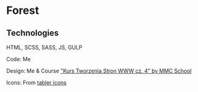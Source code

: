 # Forest

## Technologies
HTML, SCSS, SASS, JS, GULP


Code: Me 

Design: Me & Course ["Kurs Tworzenia Stron WWW cz. 4" by MMC School](https://mmcschool.teachable.com/p/kurs-tworzenia-stron-www-cz-4)

Icons: From [tabler icons](https://tabler-icons.io/)
